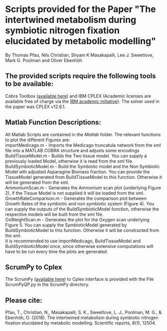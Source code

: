 # Scripts provided for the Paper "The intertwined metabolism during symbiotic nitrogen fixation elucidated by metabolic modelling"
By Thomas Pfau, Nils Christian, Shyam K Masakapalli, Lee J. Sweetlove, Mark G. Poolman and Oliver Ebenhöh

## The provided scripts require the following tools to be available:

Cobra Toolbox ([available here](https://github.com/opencobra/cobratoolbox)) and IBM CPLEX (Academic licenses are available free of charge via the [IBM academic initiative](https://developer.ibm.com/academic/)). The solver used in the paper was CPLEX v12.6.1.  


## Matlab Function Descriptions:
All Matlab Scripts are contained in the *Matlab* folder.
The relevant functions to plot the different Figures are:  
importMedicago.m - Imports the Medicago truncatula network from the xml file into a MATLAB COBRA structure and adjusts some encodings  
BuildTissueModel.m - Builds the Two tissue model. You can supply a previously loaded Model, otherwise it is read from the xml file.  
BuildSymbioticModel.m - Build the Symbiotic model and the Non Symbiotic Model wth adjusted Asparagine Biomass fraction. You can provide the TissueModel generated from BuildTissueModel to this function. Otherwise it will be generated from the xml.  
AmmoniumScan.m - Generates the Ammonium scan plot (underlying Figure 2), if the Tissue Model is not supplied it will be loaded from the xml.  
GrowthRateComparison.m - Generates the comparison plot between Growth Rates of the symbiotic and non symbiotic system (Figure 4). You can supply the outputs of the BuildSymbioticModel function, otherwise the respective models will be built from the xml file.  
OxWeightScan.m - Generates the plot for the Oxygen scan underlying Figure 5. You can supply the SymbioticModel generated by BuildSymbioticModel to this function. Otherwise it will be constructed from the xml.  
It is recommended to use importMedicago, BuildTissueModel and BuildSymbioticModel once, since otherwise extensive computations will have to be run every time the plots are generated.

## ScrumPy to Cplex 

The ScrumPy ([available here](http://mudshark.brookes.ac.uk/ScrumPy)) to Cplex interface is provided with the File ScrumPyQP.py in the ScrumPy directory.

## Please cite:
Pfau, T., Christian, N., Masakapalli, S. K., Sweetlove, L. J., Poolman, M. G., & Ebenhöh, O. (2018). The intertwined metabolism during symbiotic nitrogen fixation elucidated by metabolic modelling. Scientific reports, 8(1), 12504.




